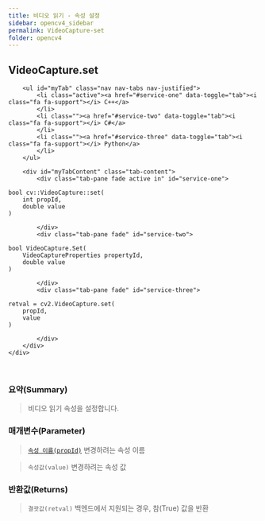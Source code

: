 ```yaml
---
title: 비디오 읽기 - 속성 설정
sidebar: opencv4_sidebar
permalink: VideoCapture-set
folder: opencv4
---
```


<div class="row">
    <div class="col-lg-12">
        <h2 class="page-header">VideoCapture.set</h2>
    </div>
    <div class="col-lg-12">

        <ul id="myTab" class="nav nav-tabs nav-justified">
            <li class="active"><a href="#service-one" data-toggle="tab"><i class="fa fa-support"></i> C++</a>
            </li>
            <li class=""><a href="#service-two" data-toggle="tab"><i class="fa fa-support"></i> C#</a>
            </li>
            <li class=""><a href="#service-three" data-toggle="tab"><i class="fa fa-support"></i> Python</a>
            </li>
        </ul>

        <div id="myTabContent" class="tab-content">
            <div class="tab-pane fade active in" id="service-one">
<pre class="prettyprint"><code class="language-cpp">bool cv::VideoCapture::set(
    int propId,
    double value
)</code></pre>
            </div>
            <div class="tab-pane fade" id="service-two">
<pre class="prettyprint"><code class="language-cs">bool VideoCapture.Set(
    VideoCaptureProperties propertyId,
    double value
)</code></pre>
            </div>
            <div class="tab-pane fade" id="service-three">
<pre class="prettyprint"><code class="language-py">retval = cv2.VideoCapture.set(
    propId,
    value
)</code></pre>
            </div>
        </div>
    </div>
</div>

<br>

### 요약(Summary)

> 비디오 읽기 속성을 설정합니다. 

### 매개변수(Parameter)

> [`속성 이름(propId)`](VideoCaptureProperties) 변경하려는 속성 이름

> `속성값(value)` 변경하려는 속성 값

### 반환값(Returns)

> `결괏값(retval)` 백엔드에서 지원되는 경우, 참(True) 값을 반환